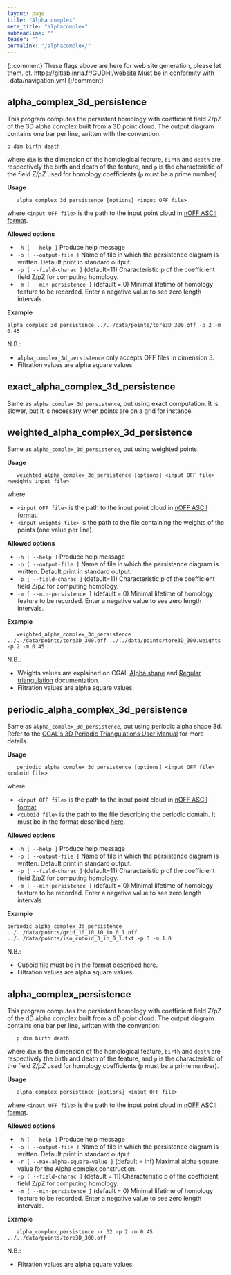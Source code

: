 ```yaml
---
layout: page
title: "Alpha complex"
meta_title: "alphacomplex"
subheadline: ""
teaser: ""
permalink: "/alphacomplex/"
---
```

{::comment}
These flags above are here for web site generation, please let them.
cf. https://gitlab.inria.fr/GUDHI/website
Must be in conformity with _data/navigation.yml
{:/comment}



## alpha_complex_3d_persistence ##
This program computes the persistent homology with coefficient field Z/pZ of the 3D alpha complex built from a 3D point cloud. The output diagram contains one bar per line, written with the convention:

```
p dim birth death
```

where `dim` is the dimension of the homological feature, `birth` and `death` are respectively the birth and death of the feature, and `p` is the characteristic of the field *Z/pZ* used for homology coefficients (`p` must be a prime number).

**Usage**

```
   alpha_complex_3d_persistence [options] <input OFF file>
```

where `<input OFF file>` is the path to the input point cloud in [nOFF ASCII format](http://www.geomview.org/docs/html/OFF.html).

**Allowed options**

* `-h [ --help ]` Produce help message
* `-o [ --output-file ]` Name of file in which the persistence diagram is written. Default print in standard output.
* `-p [ --field-charac ]` (default=11) Characteristic p of the coefficient field Z/pZ for computing homology.
* `-m [ --min-persistence ]` (default = 0) Minimal lifetime of homology feature to be recorded. Enter a negative value to see zero length intervals.

**Example**

```
alpha_complex_3d_persistence ../../data/points/tore3D_300.off -p 2 -m 0.45
```

N.B.:

* `alpha_complex_3d_persistence` only accepts OFF files in dimension 3.
* Filtration values are alpha square values.


## exact_alpha_complex_3d_persistence ##

Same as `alpha_complex_3d_persistence`, but using exact computation.
It is slower, but it is necessary when points are on a grid for instance.



## weighted_alpha_complex_3d_persistence ##

Same as `alpha_complex_3d_persistence`, but using weighted points.

**Usage**

```
   weighted_alpha_complex_3d_persistence [options] <input OFF file> <weights input file>
```

where

* `<input OFF file>` is the path to the input point cloud in [nOFF ASCII format](http://www.geomview.org/docs/html/OFF.html).
* `<input weights file>` is the path to the file containing the weights of the points (one value per line).

**Allowed options**

* `-h [ --help ]` Produce help message
* `-o [ --output-file ]` Name of file in which the persistence diagram is written. Default print in standard output.
* `-p [ --field-charac ]` (default=11) Characteristic p of the coefficient field Z/pZ for computing homology.
* `-m [ --min-persistence ]` (default = 0) Minimal lifetime of homology feature to be recorded. Enter a negative value to see zero length intervals.

**Example**

```
   weighted_alpha_complex_3d_persistence ../../data/points/tore3D_300.off ../../data/points/tore3D_300.weights -p 2 -m 0.45
```


N.B.:

* Weights values are explained on CGAL [Alpha shape](https://doc.cgal.org/latest/Alpha_shapes_3/index.html#title0)
and [Regular triangulation](https://doc.cgal.org/latest/Triangulation_3/index.html#Triangulation3secclassRegulartriangulation) documentation.
* Filtration values are alpha square values.


## periodic_alpha_complex_3d_persistence ##
Same as `alpha_complex_3d_persistence`, but using periodic alpha shape 3d.
Refer to the [CGAL's 3D Periodic Triangulations User Manual](https://doc.cgal.org/latest/Periodic_3_triangulation_3/index.html) for more details.

**Usage**

```
   periodic_alpha_complex_3d_persistence [options] <input OFF file> <cuboid file>
```

where

* `<input OFF file>` is the path to the input point cloud in [nOFF ASCII format](http://www.geomview.org/docs/html/OFF.html).
* `<cuboid file>` is the path to the file describing the periodic domain. It must be in the format described
[here](../doc/latest/fileformats.html#FileFormatsIsoCuboid).

**Allowed options**

* `-h [ --help ]` Produce help message
* `-o [ --output-file ]` Name of file in which the persistence diagram is written. Default print in standard output.
* `-p [ --field-charac ]` (default=11) Characteristic p of the coefficient field Z/pZ for computing homology.
* `-m [ --min-persistence ]` (default = 0) Minimal lifetime of homology feature to be recorded. Enter a negative value to see zero length intervals


**Example**

```
periodic_alpha_complex_3d_persistence ../../data/points/grid_10_10_10_in_0_1.off ../../data/points/iso_cuboid_3_in_0_1.txt -p 3 -m 1.0
```

N.B.:

* Cuboid file must be in the format described [here](../doc/latest/fileformats.html#FileFormatsIsoCuboid).
* Filtration values are alpha square values.



## alpha_complex_persistence ##

This program computes the persistent homology with coefficient field Z/pZ of the dD alpha complex built from a dD point cloud.
The output diagram contains one bar per line, written with the convention:

```
   p dim birth death
```

where `dim` is the dimension of the homological feature, `birth` and `death` are respectively the birth and death of the feature,
and `p` is the characteristic of the field *Z/pZ* used for homology coefficients (`p` must be a prime number).

**Usage**

```
   alpha_complex_persistence [options] <input OFF file>
```

where
`<input OFF file>` is the path to the input point cloud in [nOFF ASCII format](http://www.geomview.org/docs/html/OFF.html).

**Allowed options**

* `-h [ --help ]` Produce help message
* `-o [ --output-file ]` Name of file in which the persistence diagram is written. Default print in standard output.
* `-r [ --max-alpha-square-value ]` (default = inf) Maximal alpha square value for the Alpha complex construction.
* `-p [ --field-charac ]` (default = 11)     Characteristic p of the coefficient field Z/pZ for computing homology.
* `-m [ --min-persistence ]` (default = 0) Minimal lifetime of homology feature to be recorded. Enter a negative value to see zero length intervals.

**Example**

```
   alpha_complex_persistence -r 32 -p 2 -m 0.45 ../../data/points/tore3D_300.off
```

N.B.:

* Filtration values are alpha square values.
